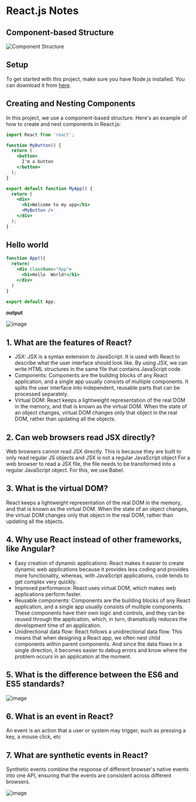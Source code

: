 # React.js Notes
## Component-based Structure

![Component Structure](https://github.com/Niltiwari7/React_js/assets/93751356/0a8b661d-8770-4235-bc5c-e4ee03caffe4)

## Setup

To get started with this project, make sure you have Node.js installed. You can download it from [here](https://nodejs.org/en/download).

## Creating and Nesting Components

In this project, we use a component-based structure. Here's an example of how to create and nest components in React.js:

```jsx
import React from 'react';

function MyButton() {
  return (
    <button>
      I'm a button
    </button>
  );
}

export default function MyApp() {
  return (
    <div>
      <h1>Welcome to my app</h1>
      <MyButton />
    </div>
  );
}
```
## Hello world
```jsx
function App(){
  return(
    <div className="App">
      <h1>Hello  World!</h1>
    </div>
  )
}

export default App;
```

**output**


![image](https://github.com/Niltiwari7/React_js/assets/93751356/01b671d7-186e-439b-842e-08b6bdaae959)

## 1. What are the features of React?
- JSX:  JSX is a syntax extension to JavaScript. It is used with React to describe what the user interface should look like. By using JSX, we can write HTML structures in the same file that contains JavaScript code.
- Components: Components are the building blocks of any React application, and a single app usually consists of multiple components. It splits the user interface into independent, reusable parts that can be processed separately.
- Virtual DOM: React keeps a lightweight representation of the real DOM in the memory, and that is known as the virtual DOM. When the state of an object changes, virtual DOM changes only that object in the real DOM, rather than updating all the objects.

## 2. Can web browsers read JSX directly? 
Web browsers cannot read JSX directly. This is because they are built to only read regular JS objects and JSX is not a regular JavaScript object 
For a web browser to read a JSX file, the file needs to be transformed into a regular JavaScript object. For this, we use Babel.

## 3. What is the virtual DOM?
React keeps a lightweight representation of the real DOM in the memory, and that is known as the virtual DOM. When the state of an object changes, the virtual DOM changes only that object in the real DOM, rather than updating all the objects. 

## 4. Why use React instead of other frameworks, like Angular?
- Easy creation of dynamic applications: React makes it easier to create dynamic web applications because it provides less coding and provides more functionality, whereas, with JavaScript applications, code tends to get complex very quickly.
- Improved performance: React uses virtual DOM, which makes web applications perform faster.
- Reusable components: Components are the building blocks of any React application, and a single app usually consists of multiple components. These components have their own logic and controls, and they can be reused through the application, which, in turn, dramatically reduces the development time of an application.
- Unidirectional data flow: React follows a unidirectional data flow. This means that when designing a React app, we often nest child components within parent components. And since the data flows in a single direction, it becomes easier to debug errors and know where the problem occurs in an application at the moment.

## 5. What is the difference between the ES6 and ES5 standards?
![image](https://github.com/Niltiwari7/React_js/assets/93751356/0c1d1a8f-ab87-4385-bb1c-dd0c6d620401)

## 6. What is an event in React?
An event is an action that a user or system may trigger, such as pressing a key, a mouse click, etc

## 7. What are synthetic events in React?
Synthetic events combine the response of different browser's native events into one API, ensuring that the events are consistent across different browsers.

![image](https://github.com/Niltiwari7/React_js/assets/93751356/cda848db-a53f-4c6f-8c91-929317953b4e)




